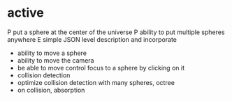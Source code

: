 # active

P   put a sphere at the center of the universe
P   ability to put multiple spheres anywhere
E   simple JSON level description and incorporate
*   ability to move a sphere
*   ability to move the camera
*   be able to move control focus to a sphere by clicking on it
*   collision detection
*   optimize collision detection with many spheres, octree
*   on collision, absorption